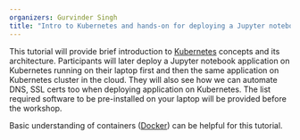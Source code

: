 ```yaml
---
organizers: Gurvinder Singh
title: "Intro to Kubernetes and hands-on for deploying a Jupyter notebook"
---
```


This tutorial will provide brief introduction to
[Kubernetes](http://kubernetes.io) concepts and its architecture. Participants
will later deploy a Jupyter notebook application on Kubernetes running on their
laptop first and then the same application on Kubernetes cluster in the cloud.
They will also see how we can automate DNS, SSL certs too when deploying
application on Kubernetes. The list required software to be pre-installed on
your laptop will be provided before the workshop.

Basic understanding of containers ([Docker](https://www.docker.com)) can be helpful for this tutorial.
